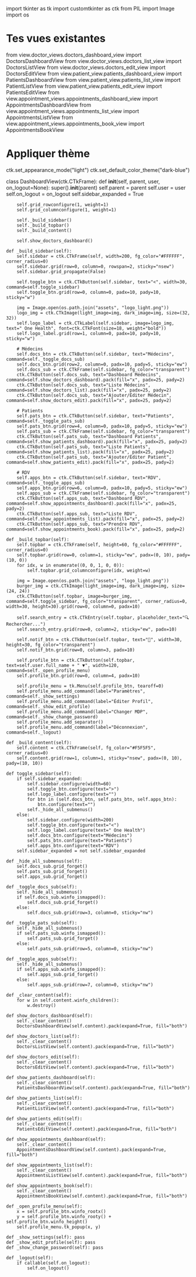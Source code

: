 import tkinter as tk
import customtkinter as ctk
from PIL import Image
import os

# Tes vues existantes
from view.doctor_views.doctors_dashboard_view import DoctorsDashboardView
from view.doctor_views.doctors_list_view import DoctorsListView
from view.doctor_views.doctors_edit_view import DoctorsEditView
from view.patient_view.patients_dashboard_view import PatientsDashboardView
from view.patient_view.patients_list_view import PatientListView
from view.patient_view.patients_edit_view import PatientsEditView
from view.appointment_views.appointments_dashboard_view import AppointmentsDashboardView
from view.appointment_views.appointments_list_view import AppointmentsListView
from view.appointment_views.appointments_book_view import AppointmentsBookView

# Appliquer thème
ctk.set_appearance_mode("light")
ctk.set_default_color_theme("dark-blue")

class DashboardView(ctk.CTkFrame):
    def __init__(self, parent, user, on_logout=None):
        super().__init__(parent)
        self.parent = parent
        self.user = user
        self.on_logout = on_logout
        self.sidebar_expanded = True

        self.grid_rowconfigure(1, weight=1)
        self.grid_columnconfigure(1, weight=1)

        self._build_sidebar()
        self._build_topbar()
        self._build_content()

        self.show_doctors_dashboard()

    def _build_sidebar(self):
        self.sidebar = ctk.CTkFrame(self, width=200, fg_color="#FFFFFF", corner_radius=0)
        self.sidebar.grid(row=0, column=0, rowspan=2, sticky="nsew")
        self.sidebar.grid_propagate(False)

        self.toggle_btn = ctk.CTkButton(self.sidebar, text="<", width=30, command=self.toggle_sidebar)
        self.toggle_btn.grid(row=0, column=0, padx=10, pady=10, sticky="w")

        img = Image.open(os.path.join("assets", "logo_light.png"))
        logo_img = ctk.CTkImage(light_image=img, dark_image=img, size=(32, 32))
        self.logo_label = ctk.CTkLabel(self.sidebar, image=logo_img, text=" One Health", font=ctk.CTkFont(size=18, weight="bold"))
        self.logo_label.grid(row=1, column=0, padx=10, pady=10, sticky="w")

        # Médecins
        self.docs_btn = ctk.CTkButton(self.sidebar, text="Médecins", command=self._toggle_docs_sub)
        self.docs_btn.grid(row=2, column=0, padx=10, pady=5, sticky="ew")
        self.docs_sub = ctk.CTkFrame(self.sidebar, fg_color="transparent")
        ctk.CTkButton(self.docs_sub, text="Dashboard Médecins", command=self.show_doctors_dashboard).pack(fill="x", padx=25, pady=2)
        ctk.CTkButton(self.docs_sub, text="Liste Médecins", command=self.show_doctors_list).pack(fill="x", padx=25, pady=2)
        ctk.CTkButton(self.docs_sub, text="Ajouter/Éditer Médecin", command=self.show_doctors_edit).pack(fill="x", padx=25, pady=2)

        # Patients
        self.pats_btn = ctk.CTkButton(self.sidebar, text="Patients", command=self._toggle_pats_sub)
        self.pats_btn.grid(row=4, column=0, padx=10, pady=5, sticky="ew")
        self.pats_sub = ctk.CTkFrame(self.sidebar, fg_color="transparent")
        ctk.CTkButton(self.pats_sub, text="Dashboard Patients", command=self.show_patients_dashboard).pack(fill="x", padx=25, pady=2)
        ctk.CTkButton(self.pats_sub, text="Liste Patients", command=self.show_patients_list).pack(fill="x", padx=25, pady=2)
        ctk.CTkButton(self.pats_sub, text="Ajouter/Éditer Patient", command=self.show_patients_edit).pack(fill="x", padx=25, pady=2)

        # RDV
        self.apps_btn = ctk.CTkButton(self.sidebar, text="RDV", command=self._toggle_apps_sub)
        self.apps_btn.grid(row=6, column=0, padx=10, pady=5, sticky="ew")
        self.apps_sub = ctk.CTkFrame(self.sidebar, fg_color="transparent")
        ctk.CTkButton(self.apps_sub, text="Dashboard RDV", command=self.show_appointments_dashboard).pack(fill="x", padx=25, pady=2)
        ctk.CTkButton(self.apps_sub, text="Liste RDV", command=self.show_appointments_list).pack(fill="x", padx=25, pady=2)
        ctk.CTkButton(self.apps_sub, text="Prendre RDV", command=self.show_appointments_book).pack(fill="x", padx=25, pady=2)

    def _build_topbar(self):
        self.topbar = ctk.CTkFrame(self, height=60, fg_color="#FFFFFF", corner_radius=0)
        self.topbar.grid(row=0, column=1, sticky="ew", padx=(0, 10), pady=(10, 0))
        for idx, w in enumerate((0, 0, 1, 0, 0)):
            self.topbar.grid_columnconfigure(idx, weight=w)

        img = Image.open(os.path.join("assets", "logo_light.png"))
        burger_img = ctk.CTkImage(light_image=img, dark_image=img, size=(24, 24))
        ctk.CTkButton(self.topbar, image=burger_img, command=self.toggle_sidebar, fg_color="transparent", corner_radius=0, width=30, height=30).grid(row=0, column=0, padx=10)

        self.search_entry = ctk.CTkEntry(self.topbar, placeholder_text="🔍 Rechercher...")
        self.search_entry.grid(row=0, column=2, sticky="ew", padx=10)

        self.notif_btn = ctk.CTkButton(self.topbar, text="🔔", width=30, height=30, fg_color="transparent")
        self.notif_btn.grid(row=0, column=3, padx=10)

        self.profile_btn = ctk.CTkButton(self.topbar, text=self.user.full_name + " ▼", width=120, command=self._open_profile_menu)
        self.profile_btn.grid(row=0, column=4, padx=10)

        self.profile_menu = tk.Menu(self.profile_btn, tearoff=0)
        self.profile_menu.add_command(label="Paramètres", command=self._show_settings)
        self.profile_menu.add_command(label="Éditer Profil", command=self._show_edit_profile)
        self.profile_menu.add_command(label="Changer MDP", command=self._show_change_password)
        self.profile_menu.add_separator()
        self.profile_menu.add_command(label="Déconnexion", command=self._logout)

    def _build_content(self):
        self.content = ctk.CTkFrame(self, fg_color="#F5F5F5", corner_radius=0)
        self.content.grid(row=1, column=1, sticky="nsew", padx=(0, 10), pady=(10, 10))

    def toggle_sidebar(self):
        if self.sidebar_expanded:
            self.sidebar.configure(width=60)
            self.toggle_btn.configure(text=">")
            self.logo_label.configure(text="")
            for btn in (self.docs_btn, self.pats_btn, self.apps_btn):
                btn.configure(text="")
            self._hide_all_submenus()
        else:
            self.sidebar.configure(width=200)
            self.toggle_btn.configure(text="<")
            self.logo_label.configure(text=" One Health")
            self.docs_btn.configure(text="Médecins")
            self.pats_btn.configure(text="Patients")
            self.apps_btn.configure(text="RDV")
        self.sidebar_expanded = not self.sidebar_expanded

    def _hide_all_submenus(self):
        self.docs_sub.grid_forget()
        self.pats_sub.grid_forget()
        self.apps_sub.grid_forget()

    def _toggle_docs_sub(self):
        self._hide_all_submenus()
        if self.docs_sub.winfo_ismapped():
            self.docs_sub.grid_forget()
        else:
            self.docs_sub.grid(row=3, column=0, sticky="nw")

    def _toggle_pats_sub(self):
        self._hide_all_submenus()
        if self.pats_sub.winfo_ismapped():
            self.pats_sub.grid_forget()
        else:
            self.pats_sub.grid(row=5, column=0, sticky="nw")

    def _toggle_apps_sub(self):
        self._hide_all_submenus()
        if self.apps_sub.winfo_ismapped():
            self.apps_sub.grid_forget()
        else:
            self.apps_sub.grid(row=7, column=0, sticky="nw")

    def _clear_content(self):
        for w in self.content.winfo_children():
            w.destroy()

    def show_doctors_dashboard(self):
        self._clear_content()
        DoctorsDashboardView(self.content).pack(expand=True, fill="both")

    def show_doctors_list(self):
        self._clear_content()
        DoctorsListView(self.content).pack(expand=True, fill="both")

    def show_doctors_edit(self):
        self._clear_content()
        DoctorsEditView(self.content).pack(expand=True, fill="both")

    def show_patients_dashboard(self):
        self._clear_content()
        PatientsDashboardView(self.content).pack(expand=True, fill="both")

    def show_patients_list(self):
        self._clear_content()
        PatientListView(self.content).pack(expand=True, fill="both")

    def show_patients_edit(self):
        self._clear_content()
        PatientsEditView(self.content).pack(expand=True, fill="both")

    def show_appointments_dashboard(self):
        self._clear_content()
        AppointmentsDashboardView(self.content).pack(expand=True, fill="both")

    def show_appointments_list(self):
        self._clear_content()
        AppointmentsListView(self.content).pack(expand=True, fill="both")

    def show_appointments_book(self):
        self._clear_content()
        AppointmentsBookView(self.content).pack(expand=True, fill="both")

    def _open_profile_menu(self):
        x = self.profile_btn.winfo_rootx()
        y = self.profile_btn.winfo_rooty() + self.profile_btn.winfo_height()
        self.profile_menu.tk_popup(x, y)

    def _show_settings(self): pass
    def _show_edit_profile(self): pass
    def _show_change_password(self): pass

    def _logout(self):
        if callable(self.on_logout):
            self.on_logout()
